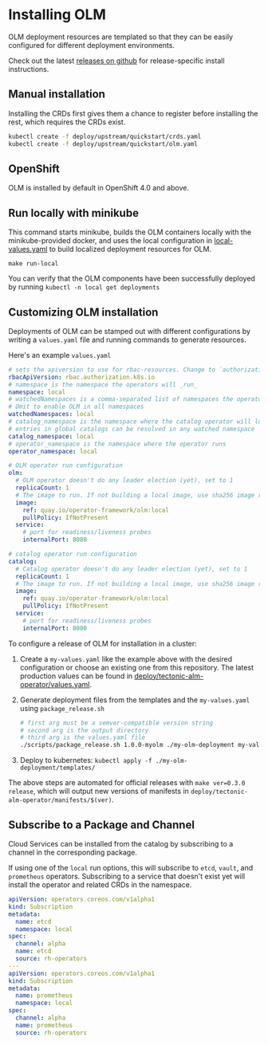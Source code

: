 # Installing OLM

OLM deployment resources are templated so that they can be easily configured for different deployment environments.

Check out the latest [releases on github](https://github.com/operator-framework/operator-lifecycle-manager/releases) for release-specific install instructions.

## Manual installation 

Installing the CRDs first gives them a chance to register before installing the rest, which requires the CRDs exist.
```bash
kubectl create -f deploy/upstream/quickstart/crds.yaml
kubectl create -f deploy/upstream/quickstart/olm.yaml
```

## OpenShift

OLM is installed by default in OpenShift 4.0 and above.

## Run locally with minikube

This command starts minikube, builds the OLM containers locally with the minikube-provided docker, and uses the local configuration in [local-values.yaml](local-values.yaml) to build localized deployment resources for OLM.

```
make run-local
```

You can verify that the OLM components have been successfully deployed by running `kubectl -n local get deployments`

## Customizing OLM installation 

Deployments of OLM can be stamped out with different configurations by writing a `values.yaml` file and running commands to generate resources.

Here's an example `values.yaml`

```yaml
# sets the apiversion to use for rbac-resources. Change to `authorization.openshift.io` for openshift
rbacApiVersion: rbac.authorization.k8s.io
# namespace is the namespace the operators will _run_
namespace: local
# watchedNamespaces is a comma-separated list of namespaces the operators will _watch_ for OLM resources.
# Omit to enable OLM in all namespaces
watchedNamespaces: local
# catalog_namespace is the namespace where the catalog operator will look for global catalogs.
# entries in global catalogs can be resolved in any watched namespace
catalog_namespace: local
# operator_namespace is the namespace where the operator runs
operator_namespace: local

# OLM operator run configuration
olm:
  # OLM operator doesn't do any leader election (yet), set to 1
  replicaCount: 1
  # The image to run. If not building a local image, use sha256 image references
  image:
    ref: quay.io/operator-framework/olm:local
    pullPolicy: IfNotPresent
  service:
    # port for readiness/liveness probes
    internalPort: 8080

# catalog operator run configuration
catalog:
  # Catalog operator doesn't do any leader election (yet), set to 1
  replicaCount: 1
  # The image to run. If not building a local image, use sha256 image references
  image:
    ref: quay.io/operator-framework/olm:local
    pullPolicy: IfNotPresent
  service:
    # port for readiness/liveness probes
    internalPort: 8080
```

To configure a release of OLM for installation in a cluster:

1. Create a `my-values.yaml` like the example above with the desired configuration or choose an existing one from this repository. The latest production values can be found in [deploy/tectonic-alm-operator/values.yaml](../../deploy/tectonic-alm-operator/values.yaml).
1. Generate deployment files from the templates and the `my-values.yaml` using `package_release.sh`

   ```bash
   # first arg must be a semver-compatible version string
   # second arg is the output directory
   # third arg is the values.yaml file
   ./scripts/package_release.sh 1.0.0-myolm ./my-olm-deployment my-values.yaml
   ```

1. Deploy to kubernetes: `kubectl apply -f ./my-olm-deployment/templates/`

The above steps are automated for official releases with `make ver=0.3.0 release`, which will output new versions of manifests in `deploy/tectonic-alm-operator/manifests/$(ver)`.

## Subscribe to a Package and Channel

Cloud Services can be installed from the catalog by subscribing to a channel in the corresponding package.

If using one of the `local` run options, this will subscribe to `etcd`, `vault`, and `prometheus` operators. Subscribing to a service that doesn't exist yet will install the operator and related CRDs in the namespace.

```yaml
apiVersion: operators.coreos.com/v1alpha1
kind: Subscription
metadata:
  name: etcd
  namespace: local
spec:
  channel: alpha
  name: etcd
  source: rh-operators
---
apiVersion: operators.coreos.com/v1alpha1
kind: Subscription
metadata:
  name: prometheus
  namespace: local
spec:
  channel: alpha
  name: prometheus
  source: rh-operators
```
